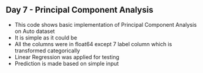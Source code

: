 ## Day 7 - Principal Component Analysis
- This code shows basic implementation of Principal Component Analysis on Auto dataset
- It is simple as it could be
- All the columns were in float64 except 7 label column which is transformed categorically
- Linear Regression was applied for testing
- Prediction is made based on simple input